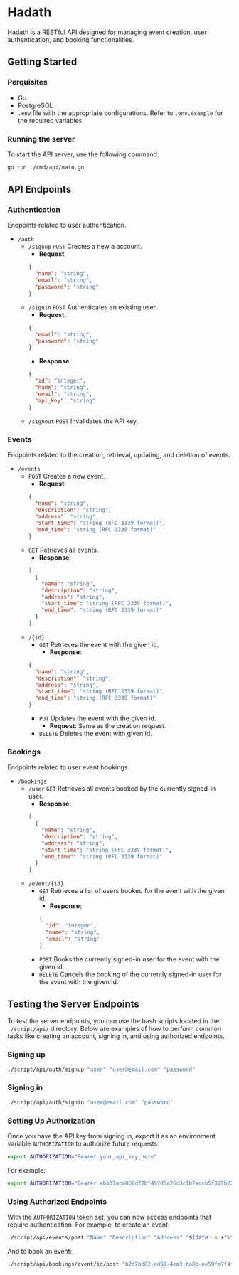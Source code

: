 # Hadath

Hadath is a RESTful API designed for managing event creation, user authentication, and booking functionalities.

## Getting Started

### Perquisites

- Go
- PostgreSQL
- `.env` file with the appropriate configurations. Refer to `.env.example` for the required variables.

### Running the server

To start the API server, use the following command:

```sh
go run ./cmd/api/main.go
```

## API Endpoints

### Authentication

Endpoints related to user authentication.

- `/auth`
  - `/signup` `POST`
    Creates a new a account.
    - **Request**:
    ```json
    {
      "name": "string",
      "email": "string",
      "password": "string"
    }
    ```
  - `/signin` `POST`
    Authenticates an existing user.
    - **Request**:
    ```json
    {
      "email": "string",
      "password": "string"
    }
    ```
    - **Response**:
    ```json
    {
      "id": "integer",
      "name": "string",
      "email": "string",
      "api_key": "string"
    }
    ```
  - `/signout` `POST`
    Invalidates the API key.

### Events

Endpoints related to the creation, retrieval, updating, and deletion of events.

- `/events`
  - `POST`
    Creates a new event.
    - **Request**:
    ```json
    {
      "name": "string",
      "description": "string",
      "address": "string",
      "start_time": "string (RFC 3339 format)",
      "end_time": "string (RFC 3339 format)"
    }
    ```
  - `GET`
    Retrieves all events.
    - **Response**:
    ```json
    [
      {
        "name": "string",
        "description": "string",
        "address": "string",
        "start_time": "string (RFC 3339 format)",
        "end_time": "string (RFC 3339 format)"
      }
    ]
    ```
  - `/{id}`
    - `GET`
      Retrieves the event with the given id.
      - **Response**:
    ```json
    {
      "name": "string",
      "description": "string",
      "address": "string",
      "start_time": "string (RFC 3339 format)",
      "end_time": "string (RFC 3339 format)"
    }
    ```
    - `PUT`
      Updates the event with the given id.
      - **Request**: Same as the creation request.
    - `DELETE`
      Deletes the event with given id.

### Bookings

Endpoints related to user event bookings

- `/bookings`
  - `/user` `GET`
    Retrieves all events booked by the currently signed-in user.
    - **Response**:
    ```json
    [
      {
        "name": "string",
        "description": "string",
        "address": "string",
        "start_time": "string (RFC 3339 format)",
        "end_time": "string (RFC 3339 format)"
      }
    ]
    ```
  - `/event/{id}`
    - `GET`
      Retrieves a list of users booked for the event with the given id.
      - **Response**:
      ```json
      {
        "id": "integer",
        "name": "string",
        "email": "string"
      }
      ```
    - `POST`
      Books the currently signed-in user for the event with the given id.
    - `DELETE`
      Cancels the booking of the currently signed-in user for the event with the given id.

## Testing the Server Endpoints

To test the server endpoints, you can use the bash scripts located in the `./script/api/` directory. Below are examples of how to perform common tasks like creating an account, signing in, and using authorized endpoints.

### Signing up

```sh
./script/api/auth/signup "user" "user@email.com" "password"
```

### Signing in

```sh
./script/api/auth/signin "user@email.com" "password"
```

### Setting Up Authorization

Once you have the API key from signing in, export it as an environment variable `AUTHORIZATION` to authorize future requests:

```sh
export AUTHORIZATION="Bearer your_api_key_here"
```

For example:

```sh
export AUTHORIZATION="Bearer ebb37aca066d77bf492d5a26c3c1b7edcb5f327b22591222456e737631017534"
```

### Using Authorized Endpoints

With the `AUTHORIZATION` token set, you can now access endpoints that require authentication. For example, to create an event:

```sh
./script/api/events/post "Name" "Description" "Address" "$(date -u +"%Y-%m-%dT%H:%M:%SZ")" "$(date -u +"%Y-%m-%dT%H:%M:%SZ" -d "+2 hours")"
```

And to book an event:

```sh
./script/api/bookings/event/id/post "b2d7bd82-ed58-4ea3-ba8b-ee59fe7f4f9e"
```
